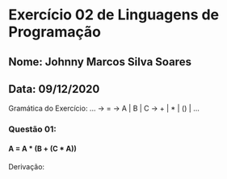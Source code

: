 # Exercício 02 de Linguagens de Programação
## Nome: Johnny Marcos Silva Soares
## Data: 09/12/2020

Gramática do Exercício:
...
<assign> -> <id> = <expr>
<id> -> A | B | C
<expr> -> <id> + <expr>
    | <id> * <expr>
    | (<expr>)
    | <id>
...


### Questão 01:
#### A = A * (B + (C * A))
Derivação:

